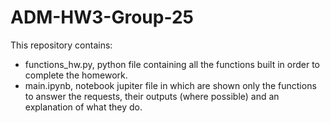 # ADM-HW3-Group-25
This repository contains:
- functions_hw.py, python file containing all the functions built in order to complete the homework.
- main.ipynb, notebook jupiter file in which are shown only the functions to answer the requests, their outputs (where possible) and an explanation of what they do. 
